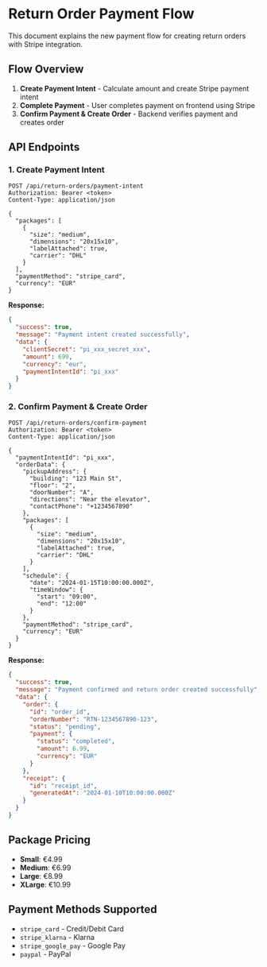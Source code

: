 # Return Order Payment Flow

This document explains the new payment flow for creating return orders with Stripe integration.

## Flow Overview

1. **Create Payment Intent** - Calculate amount and create Stripe payment intent
2. **Complete Payment** - User completes payment on frontend using Stripe
3. **Confirm Payment & Create Order** - Backend verifies payment and creates order

## API Endpoints

### 1. Create Payment Intent
```
POST /api/return-orders/payment-intent
Authorization: Bearer <token>
Content-Type: application/json

{
  "packages": [
    {
      "size": "medium",
      "dimensions": "20x15x10",
      "labelAttached": true,
      "carrier": "DHL"
    }
  ],
  "paymentMethod": "stripe_card",
  "currency": "EUR"
}
```

**Response:**
```json
{
  "success": true,
  "message": "Payment intent created successfully",
  "data": {
    "clientSecret": "pi_xxx_secret_xxx",
    "amount": 699,
    "currency": "eur",
    "paymentIntentId": "pi_xxx"
  }
}
```

### 2. Confirm Payment & Create Order
```
POST /api/return-orders/confirm-payment
Authorization: Bearer <token>
Content-Type: application/json

{
  "paymentIntentId": "pi_xxx",
  "orderData": {
    "pickupAddress": {
      "building": "123 Main St",
      "floor": "2",
      "doorNumber": "A",
      "directions": "Near the elevator",
      "contactPhone": "+1234567890"
    },
    "packages": [
      {
        "size": "medium",
        "dimensions": "20x15x10",
        "labelAttached": true,
        "carrier": "DHL"
      }
    ],
    "schedule": {
      "date": "2024-01-15T10:00:00.000Z",
      "timeWindow": {
        "start": "09:00",
        "end": "12:00"
      }
    },
    "paymentMethod": "stripe_card",
    "currency": "EUR"
  }
}
```

**Response:**
```json
{
  "success": true,
  "message": "Payment confirmed and return order created successfully",
  "data": {
    "order": {
      "id": "order_id",
      "orderNumber": "RTN-1234567890-123",
      "status": "pending",
      "payment": {
        "status": "completed",
        "amount": 6.99,
        "currency": "EUR"
      }
    },
    "receipt": {
      "id": "receipt_id",
      "generatedAt": "2024-01-10T10:00:00.000Z"
    }
  }
}
```

## Package Pricing

- **Small**: €4.99
- **Medium**: €6.99  
- **Large**: €8.99
- **XLarge**: €10.99

## Payment Methods Supported

- `stripe_card` - Credit/Debit Card
- `stripe_klarna` - Klarna
- `stripe_google_pay` - Google Pay
- `paypal` - PayPal

